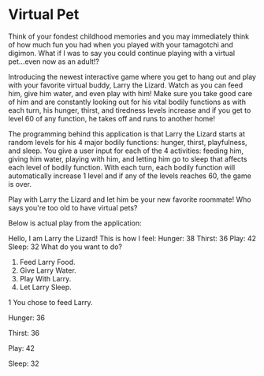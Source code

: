 # Virtual Pet

Think of your fondest childhood memories and you may immediately think of how much fun you had when you played with your tamagotchi and digimon.  What if I was to say you could continue playing with a virtual pet...even now as an adult!? 

Introducing the newest interactive game where you get to hang out and play with your favorite virtual buddy, Larry the Lizard.  Watch as you can feed him, give him water, and even play with him! Make sure you take good care of him and are constantly looking out for his vital bodily functions as with each turn, his hunger, thirst, and tiredness levels increase and if you get to level 60 of any function, he takes off and runs to another home! 

The programming behind this application is that Larry the Lizard starts at random levels for his 4 major bodily functions: hunger, thirst, playfulness, and sleep.  You give a user input for each of the 4 activities: feeding him, giving him water, playing with him, and letting him go to sleep that affects each level of bodily function.  With each turn, each bodily function will automatically increase 1 level and if any of the levels reaches 60, the game is over.    

Play with Larry the Lizard and let him be your new favorite roommate!  Who says you're too old to have virtual pets? 

Below is actual play from the application:

Hello, I am Larry the Lizard! This is how I feel:
Hunger: 38
Thirst: 36
Play: 42
Sleep: 32
What do you want to do?
1. Feed Larry Food.
2. Give Larry Water.
3. Play With Larry.
4. Let Larry Sleep.

1
You chose to feed Larry.

Hunger: 36

Thirst: 36

Play: 42

Sleep: 32

